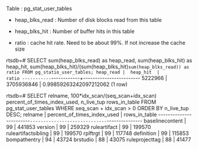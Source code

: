 Table : pg\_stat\_user\_tables

-   heap\_blks\_read : Number of disk blocks read from this table

-   heap\_blks\_hit : Number of buffer hits in this table

-   ratio : cache hit rate. Need to be about 99%. If not increase the cache size

rtsdb=\# SELECT sum(heap\_blks\_read) as heap\_read, sum(heap\_blks\_hit) as heap\_hit, sum(heap\_blks\_hit)/(sum(heap\_blks\_hit)`sum(heap_blks_read)) as ratio FROM pg_statio_user_tables;
 heap_read |  heap_hit  |         ratio
-----------`------------+------------------------ 5222966 | 3705936846 | 0.99859263242097212062 (1 row)

rtsdb=\# SELECT relname, 100\*idx\_scan/(seq\_scan+idx\_scan) percent\_of\_times\_index\_used, n\_live\_tup rows\_in\_table FROM pg\_stat\_user\_tables WHERE seq\_scan + idx\_scan \> 0 ORDER BY n\_live\_tup DESC; relname | percent\_of\_times\_index\_used | rows\_in\_table ------------------------`-----------------------------`--------------- baselinecontent | 99 | 441853 version | 99 | 259329 ruleartifact | 99 | 199570 ruleartifactsibling | 99 | 199570 rplftrgt | 99 | 117748 definition | 99 | 115853 bompathentry | 94 | 43724 brstudio | 88 | 43075 ruleprojecttag | 88 | 41477

